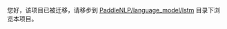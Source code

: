 
您好，该项目已被迁移，请移步到 [PaddleNLP/language_model/lstm](../../../../PaddleNLP/language_model/lstm) 目录下浏览本项目。
